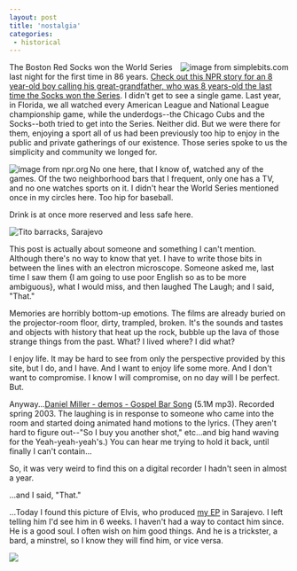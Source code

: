 ```yaml
---
layout: post
title: 'nostalgia'
categories:
 - historical
---
```


<img src="http://danielsjourney.com/blog/files/2004/10/rs_2004.gif" align="right" title="image from simplebits.com" />The Boston Red Socks won the World Series last night for the first time in 86 years. <a href="http://www.npr.org/templates/story/story.php?storyId=4130521">Check out this NPR story for an 8 year-old boy calling his great-grandfather, who was 8 years-old the last time the Socks won the Series</a>. I didn't get to see a single game. Last year, in Florida, we all watched every American League and National League championship game, while the underdogs--the Chicago Cubs and the Socks--both tried to get into the Series. Neither did. But we were there for them, enjoying a sport all of us had been previously too hip to enjoy in the public and private gatherings of our existence. Those series spoke to us the simplicity and community we longed for.



<img src="http://danielsjourney.com/blog/files/2004/10/sox200.jpg" align="left" title="image from npr.org" />No one here, that I know of, watched any of the games. Of the two neighborhood bars that I frequent, only one has a TV, and no one watches sports on it. I didn't hear the World Series mentioned once in my circles here. Too hip for baseball.



Drink is at once more reserved and less safe here.



<img src="http://danielsjourney.com/blog/files/2004/10/DSCN1265.jpg" title="Tito barracks, Sarajevo" />



This post is actually about someone and something I can't mention. Although there's no way to know that yet. I have to write those bits in between the lines with an electron microscope. Someone asked me, last time I saw them {I am going to use poor English so as to be more ambiguous}, what I would miss, and then laughed The Laugh; and I said, "That."



Memories are horribly bottom-up emotions. The films are already buried on the projector-room floor, dirty, trampled, broken. It's the sounds and tastes and objects with history that heat up the rock, bubble up the lava of those strange things from the past. What? I lived where? I did what?



I enjoy life. It may be hard to see from only the perspective provided by this site, but I do, and I have. And I want to enjoy life some more. And I don't want to compromise. I know I will compromise, on no day will I be perfect. But.



Anyway...<a href="http://danielsjourney.com/media/Daniel%20Miller%20Band%20-%20demos%20-%20Gospel%20Bar%20Song.mp3">Daniel Miller - demos - Gospel Bar Song</a> (5.1M mp3). Recorded spring 2003. The laughing is in response to someone who came into the room and started doing animated hand motions to the lyrics. (They aren't hard to figure out--"So I buy you another shot," etc...and big hand waving for the Yeah-yeah-yeah's.) You can hear me trying to hold it back, until finally I can't contain...



So, it was very weird to find this on a digital recorder I hadn't seen in almost a year.



...and I said, "That."



...Today I found this picture of Elvis, who produced <a href="../art/music">my EP</a> in Sarajevo. I left telling him I'd see him in 6 weeks. I haven't had a way to contact him since. He is a good soul. I often wish on him good things. And he is a trickster, a bard, a minstrel, so I know they will find him, or vice versa.



<img src="http://danielsjourney.com/blog/files/2004/10/elvis.jpg" />